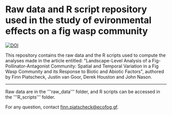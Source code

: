 # Raw data and R script repository used in the study of evironmental effects on a fig wasp community




[![DOI](https://zenodo.org/badge/753357783.svg)](https://zenodo.org/doi/10.5281/zenodo.10622426)


This repository contains the raw data and the R scripts used to compute the analyses made in the article entitled: "Landscape-Level Analysis of a Fig-Pollinator-Antagonist Community: Spatial and Temporal Variation in a Fig Wasp Community and its Response to Biotic and Abiotic Factors", authored by Finn Piatscheck, Justin van Goor, Derek Houston and John Nason.

---
Raw data are in the '''raw_data''' folder, and R scripts can be accessed in the '''R_scripts''' folder.

For any question, contact finn.piatscheck@ecofog.gf.